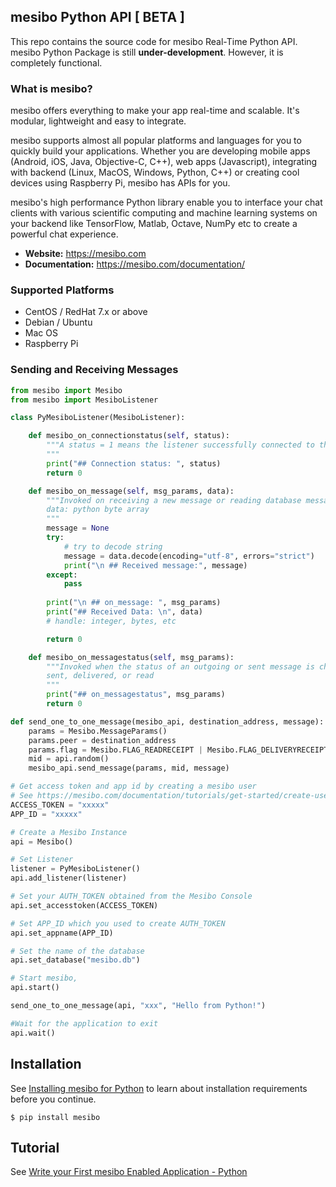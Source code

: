 ## mesibo Python API  [ BETA ]

This repo contains the source code for mesibo Real-Time Python API. mesibo Python Package is still **under-development**. However, it is completely functional. 

### What is mesibo?
mesibo offers everything to make your app real-time and scalable. It's modular, lightweight and easy to integrate.

mesibo supports almost all popular platforms and languages for you to quickly build your applications. Whether you are developing mobile apps (Android, iOS, Java, Objective-C, C++), web apps (Javascript), integrating with backend (Linux, MacOS, Windows, Python, C++) or creating cool devices using Raspberry Pi, mesibo has APIs for you.

mesibo's high performance Python library enable you to interface your chat clients with various scientific computing and machine learning systems on your backend like TensorFlow, Matlab, Octave, NumPy etc to create a powerful chat experience.


- **Website:** https://mesibo.com
- **Documentation:** https://mesibo.com/documentation/

### Supported Platforms
- CentOS / RedHat 7.x or above
- Debian / Ubuntu
- Mac OS
- Raspberry Pi

### Sending and Receiving Messages
```python
from mesibo import Mesibo
from mesibo import MesiboListener

class PyMesiboListener(MesiboListener):

    def mesibo_on_connectionstatus(self, status):
        """A status = 1 means the listener successfully connected to the mesibo server
        """
        print("## Connection status: ", status)
        return 0

    def mesibo_on_message(self, msg_params, data):
        """Invoked on receiving a new message or reading database messages
        data: python byte array 
        """
        message = None
        try:
            # try to decode string
            message = data.decode(encoding="utf-8", errors="strict") 
            print("\n ## Received message:", message)
        except:
            pass
        
        print("\n ## on_message: ", msg_params)
        print("## Received Data: \n", data)
        # handle: integer, bytes, etc

        return 0

    def mesibo_on_messagestatus(self, msg_params):
        """Invoked when the status of an outgoing or sent message is changed. Statuses can be
        sent, delivered, or read
        """
        print("## on_messagestatus", msg_params)
        return 0

def send_one_to_one_message(mesibo_api, destination_address, message):
    params = Mesibo.MessageParams()
    params.peer = destination_address
    params.flag = Mesibo.FLAG_READRECEIPT | Mesibo.FLAG_DELIVERYRECEIPT
    mid = api.random()
    mesibo_api.send_message(params, mid, message)

# Get access token and app id by creating a mesibo user
# See https://mesibo.com/documentation/tutorials/get-started/create-users/
ACCESS_TOKEN = "xxxxx"
APP_ID = "xxxxx"

# Create a Mesibo Instance
api = Mesibo()

# Set Listener
listener = PyMesiboListener()
api.add_listener(listener)

# Set your AUTH_TOKEN obtained from the Mesibo Console
api.set_accesstoken(ACCESS_TOKEN)

# Set APP_ID which you used to create AUTH_TOKEN
api.set_appname(APP_ID)

# Set the name of the database
api.set_database("mesibo.db")

# Start mesibo, 
api.start()

send_one_to_one_message(api, "xxx", "Hello from Python!")

#Wait for the application to exit
api.wait()
```

## Installation
See [Installing mesibo for Python](https://mesibo.com/documentation/install/python/) to learn about installation requirements before you continue.
```
$ pip install mesibo
```

## Tutorial
See [Write your First mesibo Enabled Application - Python](https://mesibo.com/documentation/tutorials/get-started/python/)



